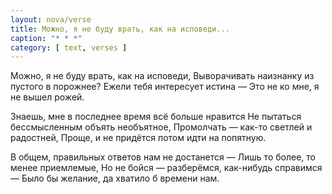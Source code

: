 ```yaml
---
layout: nova/verse
title: Можно, я не буду врать, как на исповеди...
caption: "* * *"
category: [ text, verses ]
---
```

Можно, я не буду врать, как на исповеди,
Выворачивать наизнанку из пустого в порожнее?
Ежели тебя интересует истина —
Это не ко мне, я не вышел рожей.

Знаешь, мне в последнее время всё больше нравится
Не пытаться бессмысленным объять необъятное,
Промолчать — как-то светлей и радостней,
Проще, и не придётся потом идти на попятную.

В общем, правильных ответов нам не достанется —
Лишь то более, то менее приемлемые,
Но не бойся — разберёмся, как-нибудь справимся —
Было бы желание, да хватило б времени нам.
